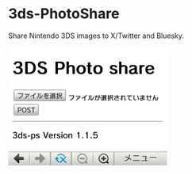 # 3ds-PhotoShare
 Share Nintendo 3DS images to X/Twitter and Bluesky.

 ![screenshot](default.jpg "screenshot")